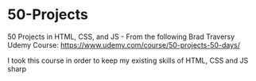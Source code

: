 # 50-Projects
50 Projects in HTML, CSS, and JS - From the following Brad Traversy Udemy Course: https://www.udemy.com/course/50-projects-50-days/

I took this course in order to keep my existing skills of HTML, CSS and JS sharp 
